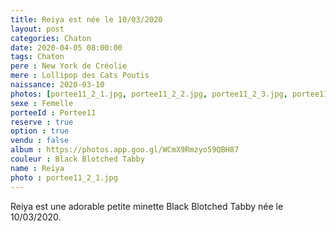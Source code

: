 ```yaml
---
title: Reiya est née le 10/03/2020
layout: post
categories: Chaton
date: 2020-04-05 08:00:00
tags: Chaton
pere : New York de Créolie
mere : Lollipop des Cats Poutis
naissance: 2020-03-10
photos: [portee11_2_1.jpg, portee11_2_2.jpg, portee11_2_3.jpg, portee11_2_4.jpg, portee11_2_5.jpg]
sexe : Femelle
porteeId : Portee11
reserve : true
option : true
vendu : false
album : https://photos.app.goo.gl/WCmX9Rmzyo59QBH87
couleur : Black Blotched Tabby
name : Reiya
photo : portee11_2_1.jpg
---
```


Reiya est une adorable petite minette Black Blotched Tabby née le 10/03/2020.
